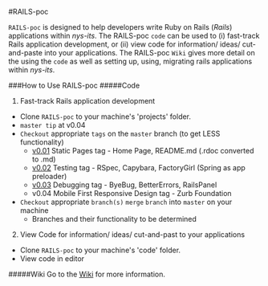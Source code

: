 #RAILS-poc

`RAILS-poc` is designed to help developers write Ruby on Rails (_Rails_) applications within _nys-its_. The RAILS-poc `code` can be used to (i) fast-track Rails application development, or (ii) view code for information/ ideas/ cut-and-paste into your applications. The RAILS-poc `Wiki` gives more detail on the using the `code` as well as setting up, using, migrating rails applications within _nys-its_.

###How to Use RAILS-poc
#####Code
1. Fast-track Rails application development
  * Clone `RAILS-poc` to your machine's 'projects' folder. 
  * `master tip` at v0.04
  * `Checkout` appropriate `tags` on the `master` branch (to get LESS functionality)
    * [v0.01](https://github.com/nys-its/rails-poc/wiki/v0.01-StaticPages-Home-Page) Static Pages tag - Home Page, README.md (.rdoc converted to .md)
    * [v0.02](https://github.com/nys-its/rails-poc/wiki/v0.02-Testing) Testing tag - RSpec, Capybara, FactoryGirl (Spring as app preloader)
    * [v0.03](https://github.com/nys-its/rails-poc/wiki/v0.03-Debugging) Debugging tag - ByeBug, BetterErrors, RailsPanel
    * v0.04 Mobile First Responsive Design tag - Zurb Foundation
  * `Checkout` appropriate `branch(s)`  `merge` `branch` into `master` on your machine
    * Branches and their functionality to be determined
2. View Code for information/ ideas/ cut-and-past to your applications
  * Clone `RAILS-poc` to your machine's 'code' folder.
  * View code in editor

#####Wiki
Go to the [Wiki](https://github.com/nys-its/rails-poc/wiki) for more information.